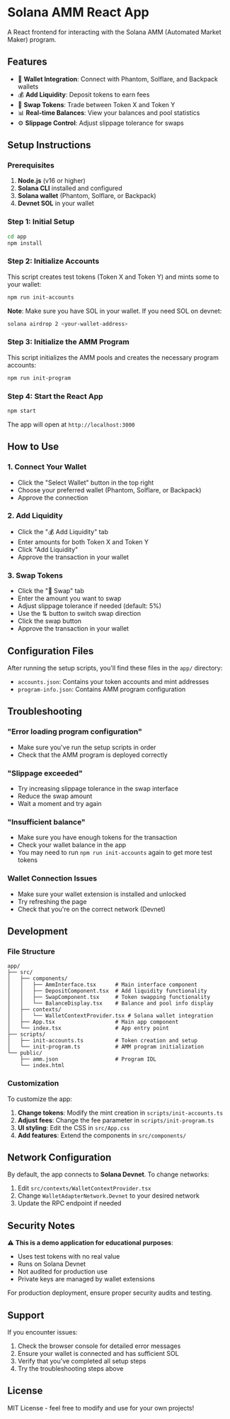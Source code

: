 # Solana AMM React App

A React frontend for interacting with the Solana AMM (Automated Market Maker) program.

## Features

- 🔗 **Wallet Integration**: Connect with Phantom, Solflare, and Backpack wallets
- 💰 **Add Liquidity**: Deposit tokens to earn fees
- 🔄 **Swap Tokens**: Trade between Token X and Token Y
- 📊 **Real-time Balances**: View your balances and pool statistics
- ⚙️ **Slippage Control**: Adjust slippage tolerance for swaps

## Setup Instructions

### Prerequisites

1. **Node.js** (v16 or higher)
2. **Solana CLI** installed and configured
3. **Solana wallet** (Phantom, Solflare, or Backpack)
4. **Devnet SOL** in your wallet

### Step 1: Initial Setup

```bash
cd app
npm install
```

### Step 2: Initialize Accounts

This script creates test tokens (Token X and Token Y) and mints some to your wallet:

```bash
npm run init-accounts
```

**Note**: Make sure you have SOL in your wallet. If you need SOL on devnet:
```bash
solana airdrop 2 <your-wallet-address>
```

### Step 3: Initialize the AMM Program

This script initializes the AMM pools and creates the necessary program accounts:

```bash
npm run init-program
```

### Step 4: Start the React App

```bash
npm start
```

The app will open at `http://localhost:3000`

## How to Use

### 1. Connect Your Wallet
- Click the "Select Wallet" button in the top right
- Choose your preferred wallet (Phantom, Solflare, or Backpack)
- Approve the connection

### 2. Add Liquidity
- Click the "💰 Add Liquidity" tab
- Enter amounts for both Token X and Token Y
- Click "Add Liquidity"
- Approve the transaction in your wallet

### 3. Swap Tokens
- Click the "🔄 Swap" tab
- Enter the amount you want to swap
- Adjust slippage tolerance if needed (default: 5%)
- Use the ⇅ button to switch swap direction
- Click the swap button
- Approve the transaction in your wallet

## Configuration Files

After running the setup scripts, you'll find these files in the `app/` directory:

- `accounts.json`: Contains your token accounts and mint addresses
- `program-info.json`: Contains AMM program configuration

## Troubleshooting

### "Error loading program configuration"
- Make sure you've run the setup scripts in order
- Check that the AMM program is deployed correctly

### "Slippage exceeded"
- Try increasing slippage tolerance in the swap interface
- Reduce the swap amount
- Wait a moment and try again

### "Insufficient balance"
- Make sure you have enough tokens for the transaction
- Check your wallet balance in the app
- You may need to run `npm run init-accounts` again to get more test tokens

### Wallet Connection Issues
- Make sure your wallet extension is installed and unlocked
- Try refreshing the page
- Check that you're on the correct network (Devnet)

## Development

### File Structure

```
app/
├── src/
│   ├── components/
│   │   ├── AmmInterface.tsx      # Main interface component
│   │   ├── DepositComponent.tsx  # Add liquidity functionality
│   │   ├── SwapComponent.tsx     # Token swapping functionality
│   │   └── BalanceDisplay.tsx    # Balance and pool info display
│   ├── contexts/
│   │   └── WalletContextProvider.tsx # Solana wallet integration
│   ├── App.tsx                   # Main app component
│   └── index.tsx                 # App entry point
├── scripts/
│   ├── init-accounts.ts          # Token creation and setup
│   └── init-program.ts           # AMM program initialization
└── public/
    ├── amm.json                  # Program IDL
    └── index.html
```

### Customization

To customize the app:

1. **Change tokens**: Modify the mint creation in `scripts/init-accounts.ts`
2. **Adjust fees**: Change the fee parameter in `scripts/init-program.ts`
3. **UI styling**: Edit the CSS in `src/App.css`
4. **Add features**: Extend the components in `src/components/`

## Network Configuration

By default, the app connects to **Solana Devnet**. To change networks:

1. Edit `src/contexts/WalletContextProvider.tsx`
2. Change `WalletAdapterNetwork.Devnet` to your desired network
3. Update the RPC endpoint if needed

## Security Notes

⚠️ **This is a demo application for educational purposes**:

- Uses test tokens with no real value
- Runs on Solana Devnet
- Not audited for production use
- Private keys are managed by wallet extensions

For production deployment, ensure proper security audits and testing.

## Support

If you encounter issues:

1. Check the browser console for detailed error messages
2. Ensure your wallet is connected and has sufficient SOL
3. Verify that you've completed all setup steps
4. Try the troubleshooting steps above

## License

MIT License - feel free to modify and use for your own projects!
